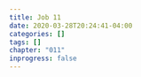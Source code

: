 ```yaml
---
title: Job 11
date: 2020-03-28T20:24:41-04:00
categories: []
tags: []
chapter: "011"
inprogress: false
---
```


